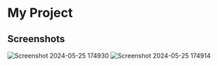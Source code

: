 # My Project

## Screenshots

![Screenshot 2024-05-25 174930](images/Screenshot%202024-05-25%20174930.png)
![Screenshot 2024-05-25 174914](images/Screenshot%202024-05-25%20174914.png)
